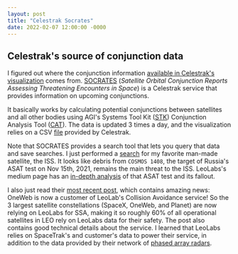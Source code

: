 ```yaml
---
layout: post
title: "Celestrak Socrates"
date: 2022-02-07 12:00:00 -0000
---
```


## Celestrak's source of conjunction data

I figured out where the conjunction information [available in Celestrak's
visualization](/2022/02/05/celestrak-resources.html#cdm) comes from.
[SOCRATES](https://celestrak.com/SOCRATES/) (*Satellite Orbital Conjunction
Reports Assessing Threatening Encounters in Space*) is a Celestrak service that
provides information on upcoming conjunctions.

It basically works by calculating potential conjunctions between satellites and
all other bodies using AGI's Systems Tool Kit ([STK](https://www.agi.com/products/stk))
Conjunction Analysis Tool ([CAT](https://www.agi.com/capabilities/conjunction-analysis-tool)).
The data is updated 3 times a day, and the visualization relies on a CSV
[file](https://celestrak.com/SOCRATES/sort-timein.txt) provided by Celestrak.

Note that SOCRATES provides a search tool that lets you query that data and 
save searches. I just performed a [search](https://celestrak.com/SOCRATES/search-results.php?IDENT=NAME&NAME_TEXT1=ZARYA&NAME_TEXT2=&CATNR_TEXT1=&CATNR_TEXT2=&ORDER=MAXPROB&MAX=25&B1=Submit)
for my favorite man-made satellite, the ISS. It looks like debris from `COSMOS 1408`,
the target of Russia's ASAT test on Nov 15th, 2021, remains the main threat to the ISS.
LeoLabs's medium page has an [in-depth analysis](https://leolabs-space.medium.com/analysis-of-the-cosmos-1408-breakup-71b32de5641f)
of that ASAT test and its fallout.

I also just read their [most recent post](https://leolabs-space.medium.com/leolabs-announces-operational-agreement-with-oneweb-fde505c0262e), which
contains amazing news: OneWeb is now a customer of LeoLab's Collision Avoidance service!
So the 3 largest satellite constellations (SpaceX, OneWeb, and Planet) are now
relying on LeoLabs for SSA, making it so roughly 60% of all operational satellites
in LEO rely on LeoLabs data for their safety. The post also contains good
technical details about the service. I learned that LeoLabs relies on SpaceTrak's
and customer's data to power their service, in addition to the data provided by
their network of [phased array radars](https://en.wikipedia.org/wiki/Phased_array).

